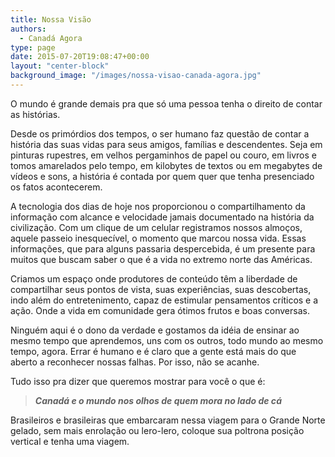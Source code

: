 ```yaml
---
title: Nossa Visão
authors:
  - Canadá Agora
type: page
date: 2015-07-20T19:08:47+00:00
layout: "center-block"
background_image: "/images/nossa-visao-canada-agora.jpg"
---
```


O mundo é grande demais pra que só uma pessoa tenha o direito de contar as histórias.

Desde os primórdios dos tempos, o ser humano faz questão de contar a história das suas vidas para seus amigos, famílias e descendentes. Seja em pinturas rupestres, em velhos pergaminhos de papel ou couro, em livros e tomos amarelados pelo tempo, em kilobytes de textos ou em megabytes de vídeos e sons, a história é contada por quem quer que tenha presenciado os fatos acontecerem.

A tecnologia dos dias de hoje nos proporcionou o compartilhamento da informação com alcance e velocidade jamais documentado na história da civilização. Com um clique de um celular registramos nossos almoços, aquele passeio inesquecível, o momento que marcou nossa vida. Essas informações, que para alguns passaria despercebida, é um presente para muitos que buscam saber o que é a vida no extremo norte das Américas.

Criamos um espaço onde produtores de conteúdo têm a liberdade de compartilhar seus pontos de vista, suas experiências, suas descobertas, indo além do entretenimento, capaz de estimular pensamentos críticos e a ação. Onde a vida em comunidade gera ótimos frutos e boas conversas.

Ninguém aqui é o dono da verdade e gostamos da idéia de ensinar ao mesmo tempo que aprendemos, uns com os outros, todo mundo ao mesmo tempo, agora. Errar é humano e é claro que a gente está mais do que aberto a reconhecer nossas falhas. Por isso, não se acanhe.

Tudo isso pra dizer que queremos mostrar para você o que é:

> **_Canadá e o mundo nos olhos de quem mora no lado de cá_**

Brasileiros e brasileiras que embarcaram nessa viagem para o Grande Norte gelado, sem mais enrolação ou lero-lero, coloque sua poltrona posição vertical e tenha uma viagem.

